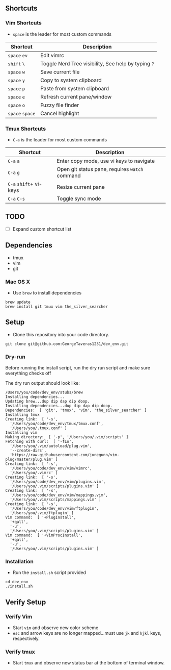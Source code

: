 ## Shortcuts

### Vim Shortcuts
* `space` is the leader for most custom commands

| Shortcut | Description |
|----------|-------------|
| `space` `ev` | Edit vimrc |
| `shift` `\` | Toggle Nerd Tree visibility, See help by typing `?` |
| `space` `w` | Save current file |
| `space` `y` | Copy to system clipboard |
| `space` `p` | Paste from system clipboard |
| `space` `e` | Refresh current pane/window |
| `space` `o` | Fuzzy file finder |
| `space` `space` | Cancel highlight |

### Tmux Shortcuts
* `C-a` is the leader for most custom commands

| Shortcut | Description |
|----------|-------------|
| `C-a` `a` | Enter copy mode, use vi keys to navigate |
| `C-a` `g` | Open git status pane, requires `watch` command |
| `C-a` `shift`+ vi-keys | Resize current pane |
| `C-a` `C-s` | Toggle sync mode |

## TODO
- [ ] Expand custom shortcut list

## Dependencies
* tmux
* vim
* git

### Mac OS X
* Use `brew` to install dependencies

```
brew update
brew install git tmux vim the_silver_searcher
```

## Setup
* Clone this repository into your code directory.

```
git clone git@github.com:GeorgeTaveras1231/dev_env.git
```

### Dry-run

Before running the install script, run the dry run script and make sure everything checks off

The dry run output should look like:

```
/Users/you/code/dev_env/stubs/brew
Installing dependencies...
Updating brew...dup dip dap dip doop.
Installing dependencies...dup dip dap dip doop.
Dependencies:  [ 'git', 'tmux', 'vim', 'the_silver_searcher' ]
Installing tmux
Creating link:  [ '-s',
  '/Users/you/code/dev_env/tmux/tmux.conf',
  '/Users/you/.tmux.conf' ]
Installing vim
Making directory:  [ '-p', '/Users/you/.vim/scripts' ]
Fetching with curl:  [ '-fLo',
  '/Users/you/.vim/autoload/plug.vim',
  '--create-dirs',
  'https://raw.githubusercontent.com/junegunn/vim-plug/master/plug.vim' ]
Creating link:  [ '-s',
  '/Users/you/code/dev_env/vim/vimrc',
  '/Users/you/.vimrc' ]
Creating link:  [ '-s',
  '/Users/you/code/dev_env/vim/plugins.vim',
  '/Users/you/.vim/scripts/plugins.vim' ]
Creating link:  [ '-s',
  '/Users/you/code/dev_env/vim/mappings.vim',
  '/Users/you/.vim/scripts/mappings.vim' ]
Creating link:  [ '-s',
  '/Users/you/code/dev_env/vim/ftplugin',
  '/Users/you/.vim/ftplugin' ]
Vim command:  [ '+PlugInstall',
  '+qall',
  '-u',
  '/Users/you/.vim/scripts/plugins.vim' ]
Vim command:  [ '+VimProcInstall',
  '+qall',
  '-u',
  '/Users/you/.vim/scripts/plugins.vim' ]
```

### Installation
* Run the `install.sh` script provided

```
cd dev_env
./install.sh
```

## Verify Setup

### Verify Vim
* Start `vim` and observe new color scheme
* `esc` and arrow keys are no longer mapped...must use `jk` and `hjkl` keys, respectively.

### Verify tmux
* Start `tmux` and observe new status bar at the bottom of terminal window.
